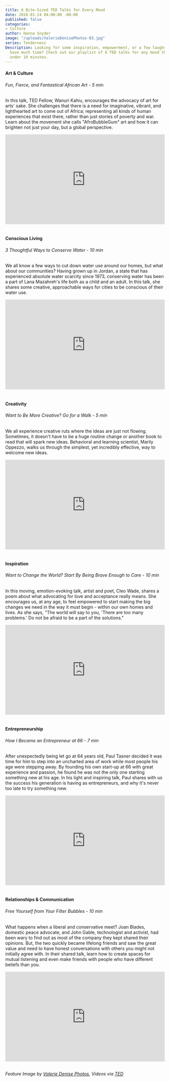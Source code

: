 ```yaml
---
title: 6 Bite-Sized TED Talks for Every Mood
date: 2018-01-24 04:00:00 -08:00
published: false
categories:
- Culture
author: Hanna Snyder
image: "/uploads/ValerieDenisePhotos-83.jpg"
series: Tenderness
Description: Looking for some inspiration, empowerment, or a few laughs, but don't
  have much time? Check out our playlist of 6 TED talks for any mood that are all
  under 10 minutes.
---
```


#### Art & Culture

###### Fun, Fierce,  and Fantastical African Art - 5 min

In this talk, TED Fellow, Wanuri Kahiu, encourages the advocacy of art for arts' sake. She challenges that there is a need for imaginative, vibrant, and lighthearted art to come out of Africa; representing all kinds of human experiences that exist there, rather than just stories of poverty and war. Learn about the movement she calls "AfroBubbleGum" art and how it can brighten not just your day, but a global perspective.

<div style="max-width:854px"><div style="position:relative;height:0;padding-bottom:56.25%"><iframe src="https://embed.ted.com/talks/wanuri_kahiu_fun_fierce_and_fantastical_african_art" width="854" height="480" style="position:absolute;left:0;top:0;width:100%;height:100%" frameborder="0" scrolling="no" allowfullscreen></iframe></div></div>

<br>

#### Conscious Living

###### 3 Thoughtful Ways to Conserve Water - 10 min

We all know a few ways to cut down water use around our homes, but what about our communities? Having grown up in Jordan, a state that has experienced absolute water scarcity since 1973, conserving water has been a part of Lana Mazahreh's life both as a child and an adult. In this talk, she shares some creative, approachable ways for cities to be conscious of their water use. 

<div style="max-width:854px"><div style="position:relative;height:0;padding-bottom:56.25%"><iframe src="https://embed.ted.com/talks/lana_mazahreh_3_thoughtful_ways_to_conserve_water" width="854" height="480" style="position:absolute;left:0;top:0;width:100%;height:100%" frameborder="0" scrolling="no" allowfullscreen></iframe></div></div>

<br>

#### Creativity

###### Want to Be More Creative? Go for a Walk - 5 min

We all experience creative ruts where the ideas are just not flowing. Sometimes, it doesn't have to be a huge routine change or another book to read that will spark new ideas. Behavioral and learning scientist, Marily Oppezzo, walks us through the simplest, yet incredibly effective, way to welcome new ideas.

<div style="max-width:854px"><div style="position:relative;height:0;padding-bottom:56.25%"><iframe src="https://embed.ted.com/talks/marily_oppezzo_want_to_be_more_creative_go_for_a_walk" width="854" height="480" style="position:absolute;left:0;top:0;width:100%;height:100%" frameborder="0" scrolling="no" allowfullscreen></iframe></div></div>

<br>

#### Inspiration

###### Want to Change the World? Start By Being Brave Enough to Care - 10 min

In this moving, emotion-evoking talk, artist and poet, Cleo Wade, shares a poem about what advocating for love and acceptance really means. She encourages us, at any age, to feel empowered to start making the big changes we need in the way it must begin - within our own homes and lives. As she says, "The world will say to you, 'There are too many problems.' Do not be afraid to be a part of the solutions."

<div style="max-width:854px"><div style="position:relative;height:0;padding-bottom:56.25%"><iframe src="https://embed.ted.com/talks/cleo_wade_want_to_change_the_world_start_by_being_brave_enough_to_care" width="854" height="480" style="position:absolute;left:0;top:0;width:100%;height:100%" frameborder="0" scrolling="no" allowfullscreen></iframe></div></div>

<br>

#### Entrepreneurship

###### How I Became an Entrepreneur at 66 - 7 min

After unexpectedly being let go at 64 years old, Paul Tasner decided it was time for him to step into an uncharted area of work while most people his age were stepping away. By founding his own start-up at 66 with great experience and passion, he found he was not the only one starting something new at his age. In his light and inspiring talk, Paul shares with us the success his generation is having as entrepreneurs, and why it's never too late to try something new.

<div style="max-width:854px"><div style="position:relative;height:0;padding-bottom:56.25%"><iframe src="https://embed.ted.com/talks/paul_tasner_how_i_became_an_entrepreneur_at_66" width="854" height="480" style="position:absolute;left:0;top:0;width:100%;height:100%" frameborder="0" scrolling="no" allowfullscreen></iframe></div></div>

<br>

#### Relationships & Communication

###### Free Yourself from Your Filter Bubbles - 10 min

What happens when a liberal and conservative meet? Joan Blades,  domestic peace advocate, and John Gable, technologist and activist,  had been wary to find out as most of the company they kept shared their opinions. But, the two quickly became lifelong friends and saw the great value and need to have honest conversations with others you might not initially agree with. In their shared talk, learn how to create spaces for mutual listening and even make friends with people who have different beliefs than you.

<div style="max-width:854px"><div style="position:relative;height:0;padding-bottom:56.25%"><iframe src="https://embed.ted.com/talks/joan_blades_and_john_gable_free_yourself_from_your_filter_bubbles" width="854" height="480" style="position:absolute;left:0;top:0;width:100%;height:100%" frameborder="0" scrolling="no" allowfullscreen></iframe></div></div>

<br>

*Feature Image by [Valerie Denise Photos](http://www.valeriedenisephotos.com/), Videos via [TED](https://www.ted.com/)*